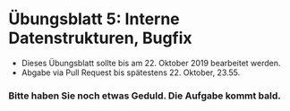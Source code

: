 # Übungsblatt 5: Interne Datenstrukturen, Bugfix

* Dieses Übungsblatt sollte bis am 22. Oktober 2019 bearbeitet werden.  
* Abgabe via Pull Request bis spätestens 22. Oktober, 23.55.

### Bitte haben Sie noch etwas Geduld. Die Aufgabe kommt bald.

<!--

Enable logging

## Einführung

Lesen Sie 
https://github.com/JabRef/jabref/wiki/Code-Howtos und https://github.com/JabRef/jabref/wiki/High-Level-Documentation



In dieser Übung werden sie einige wichtige Datenstrukturen von Ganttproject kennenlernen.
Ausserdem werden Sie ihre erste Verbesserung vornehmen.

#### 1. Vorbereitung

Da wir die Änderungen der letzten Übung hier nicht benötigen, starten wir wieder vom Master Branch. 

Synchronisieren Sie ihr Repository mit den Änderungen vom *upstream* Repository, wie in [Übung 2](../../week2/exercises/practical-exercises.html) beschrieben.

Wie immer erstellen wir für unsere Änderungen einen lokalen Featurebranch und wechseln in diesen:

```
git branch uebung5     
git checkout uebung5
```

## Aufgabe 1. Erstellen Sie programmatisch einen Projektplan

Das Ziel dieser Übung ist es, dass Sie programmatisch einen Projektplan in Ganttproject erstellen, der gewisse Eigenschaften erfüllt. Diese Eigenschaften haben wir bereits mit Unit Tests spezifiziert. Sie müssen unsere Unittest aber zuerst noch in Ihr Repository bringen. 
Die machen Sie mit
```
git pull upstream exercise_5_unittests
```

Die Spezifikation durch die Unit Tests finden sie in der Klasse
```
biz.ganttproject.test.swengtests.ProjectplanCreationTests;
```

Führen Sie die Unit Tests aus. Sie können diese entweder direkt in IDEA ausführen (Entsprechende Klasse öffnen und drücken des Run Buttons) oder von der Kommandozeile mittels
```
gradlew test
```

In beiden Fällen sollten Sie sehen, dass 5 Tests fehlschlagen. 

#### Ihre Aufgabe
Ihre Aufgabe ist es, die Methode ```createPlan``` der Klasse ```ProjectplanCreationTests``` so zu implementieren, 
dass alle Tests erfolgreich durchlaufen. 

#### Tip 1: 
Um zu sehen, wie Sie in Ganttproject Tasks programmatisch erstellen, schauen Sie sich am besten andere Unit Tests an. Viele Beispiele finden Sie im Package
```biz.ganttproject.test``` und insbesondere in der Klasse ```TestLocalCriticalPath```.

#### Anmerkung 1: 
Unser Vorgehen hier entspricht dem "Test First Ansatz" (auch bekannt als "Test driven development"). Dabei wird das gewünschte Verhalten zuerst mittels Unit tests spezifiziert, und danach die Implementation angepasst, bis die Testfälle erfüllt sind.


#### Anmerkung 2:
Der Hauptzweck von Unit Tests ist, gewisse Programmeigenschaften automatisch zu testen. Wie sie in dieser Übung sehen, sind sie aber auch sehr hilfreich um zu verstehen, wie die Klassen eines Programms genutzt werden sollen. Gut geschriebene Unit Tests sind also eine Form von Dokumentation. Diese Art Dokumentation hat den Vorteil,
dass sie immer mit den Klassen synchronisiert ist, da ansonsten das Projekt nicht kompilieren oder die Unit Tests fehlschlagen würden.


## Bugfix für Ganttproject

Lesen Sie sich die Diskussion in diesem [Issue](https://github.com/bardsoftware/ganttproject/issues/1597) durch.

Versuchen Sie das Problem zu reproduzieren und implementieren Sie den vorgeschlagenen Lösungsansatz. 

*Tip: Der Bereich im Ganttproject, in dem die Milestones angezeigt werden, nennt sich "timeline"*.

### Abgabe
Die Abgabe der Übung erfolgt durch push vom entsprechenden Branch: 
```
git push origin uebung5
``` 
und entsprechenden Pull Request, bei dem Sie 
 ```michaelPluess``` und ```schoenja``` als Reviewer angeben.
(Details dazu finden Sie in [&Uuml;bungsblatt 2](https://unibas-sweng.github.io/software-engineering/week2/practical-exercises.html)).
-->